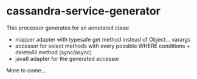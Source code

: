 # cassandra-service-generator
This processor generates for an annotated class:
* mapper adapter with typesafe get method instead of Object... varargs
* accessor for select methods with every possible WHERE conditions + deleteAll method (sync/async)
* java8 adapter for the generated accessor

More to come...
